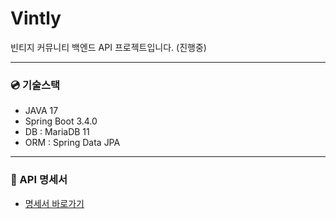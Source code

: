 # Vintly
빈티지 커뮤니티 백엔드 API 프로젝트입니다. (진행중)

---
### :cd: 기술스택
- JAVA 17
- Spring Boot 3.4.0
- DB : MariaDB 11
- ORM : Spring Data JPA

---
### 📝 API 명세서
- [명세서 바로가기](https://docs.google.com/spreadsheets/d/1ssHpxpQ8xyZtsD5vlBDZXf7hShBUGaIlTmG8yoGNku8/edit?gid=0#gid=0)